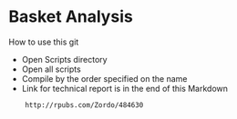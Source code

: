 # Basket Analysis



 <!DOCTYPE html>

<html>



<head>


How to use this git 


</head>


<body>

 <ul>
  <li>Open Scripts directory</li>
  <li>Open all scripts</li>
  <li>Compile by the order specified on the name </li>
  <li>Link for technical report is in the end of this Markdown</li>	
</ul> 


		http://rpubs.com/Zordo/484630

</body>




</html> 
